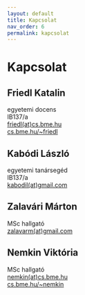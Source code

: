 ```yaml
---
layout: default
title: Kapcsolat
nav_order: 6
permalink: kapcsolat
---
```


# Kapcsolat

## Friedl Katalin 

egyetemi docens\
IB137/a\
[friedl(at)cs.bme.hu](mailto:friedl@cs.bme.hu)\
[cs.bme.hu/~friedl](https://cs.bme.hu/~friedl)
## Kabódi László

egyetemi tanársegéd\
IB137/a\
[kabodil(at)gmail.com](mailto:kabodil@gmail.com)

## Zalavári Márton

MSc hallgató\
[zalavarm(at)gmail.com](mailto:zalavarm@gmail.com)

## Nemkin Viktória

MSc hallgató\
[nemkin(at)cs.bme.hu](mailto:nemkin@cs.bme.hu)\
[cs.bme.hu/~nemkin](https://cs.bme.hu/~nemkin)
